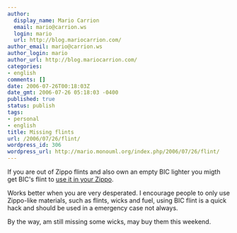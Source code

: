 ```yaml
---
author:
  display_name: Mario Carrion
  email: mario@carrion.ws
  login: mario
  url: http://blog.mariocarrion.com/
author_email: mario@carrion.ws
author_login: mario
author_url: http://blog.mariocarrion.com/
categories:
- english
comments: []
date: 2006-07-26T00:18:03Z
date_gmt: 2006-07-26 05:18:03 -0400
published: true
status: publish
tags:
- personal
- english
title: Missing flints
url: /2006/07/26/flint/
wordpress_id: 306
wordpress_url: http://mario.monouml.org/index.php/2006/07/26/flint/
---
```


<p>If you are out of Zippo flints and also own an empty BIC lighter you migth get BIC's flint to <a href="http://www.instructables.com/id/EZE56UWUHSEP287K7Q/">use it in your Zippo</a>.</p>
<p>Works better when you are very desperated. I encourage people to only use Zippo-like materials, such as flints, wicks and fuel, using BIC flint is a quick hack and should be used in a emergency case not always.</p>
<p>By the way, am still missing some wicks, may buy them this weekend.</p>

